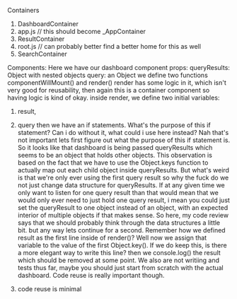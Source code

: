 
Containers
1. DashboardContainer
2. app.js // this should become _AppContainer
3. ResultContainer
4. root.js // can probably better find a better home for this as well
5. SearchContainer

Components:
  Here we have our dashboard component
  props:
    queryResults: Object with nested objects
    query: an Object
  we define two functions componentWillMount() and render()
  render has some logic in it, which isn't very good for reusability, then again this is a container component so having logic is kind of okay. 
  inside render, we define two initial variables: 
  1. result,
  2. query
  then we have an if statements.
    What's the purpose of this if statement? Can i do without it, what could i use here instead? Nah that's not important lets first figure out what the purpose of this if statement is.
    So it looks like that dashboard is being passed queryResults which seems to be an object that holds other objects. This observation is based on the fact that we have to use the Object.keys function to actually map out each child object inside queryResults. But what's weird is that we're only ever using the first query result so why the fuck do we not just change data structure for queryResults. If at any given time we only want to listen for one query result than that would mean that we would only ever need to just hold one query result, i mean you could just set the queryResult to one object instead of an object, with an expected interior of multiple objects if that makes sense. So here, my code review says that we should probably think through the data structures a little bit.
    but any way lets continue for a second. Remember how we defined result as the first line inside of render()? Well now we assign that variable to the value of the first Object.key(). If we do keep this, is there a more elegant way to write this line?
    then we console.log() the result which should be removed at some point.
    We also are not writiing and tests thus far, maybe you should just start from scratch with the actual dashboard. Code reuse is really important though.

1. code reuse is minimal
